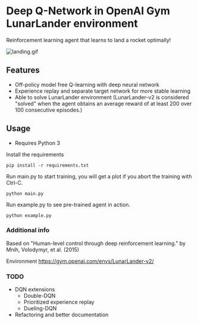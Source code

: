 # Deep Q-Network in OpenAI Gym LunarLander environment

Reinforcement learning agent that learns to land a rocket optimally!

![landing.gif](https://user-images.githubusercontent.com/13645811/88183990-d9a72200-cc3a-11ea-9e87-319f46316169.gif)

## Features

* Off-policy model free Q-learning with deep neural network
* Experience replay and separate target network for more stable learning
* Able to solve LunarLander environment (LunarLander-v2 is considered "solved" when the agent obtains an average reward of at least 200 over 100 consecutive episodes.)

## Usage

* Requires Python 3

Install the requirements
```
pip install -r requirements.txt
```
Run main.py to start training, you will get a plot if you abort the training with Ctrl-C.
```
python main.py
```
Run example.py to see pre-trained agent in action.
```
python example.py
```

### Additional info
Based on
"Human-level control through deep reinforcement learning." by Mnih, Volodymyr, et al. (2015)

Environment
https://gym.openai.com/envs/LunarLander-v2/

### TODO
* DQN extensions
  * Double-DQN
  * Prioritized experience replay
  * Dueling-DQN
* Refactoring and better documentation

